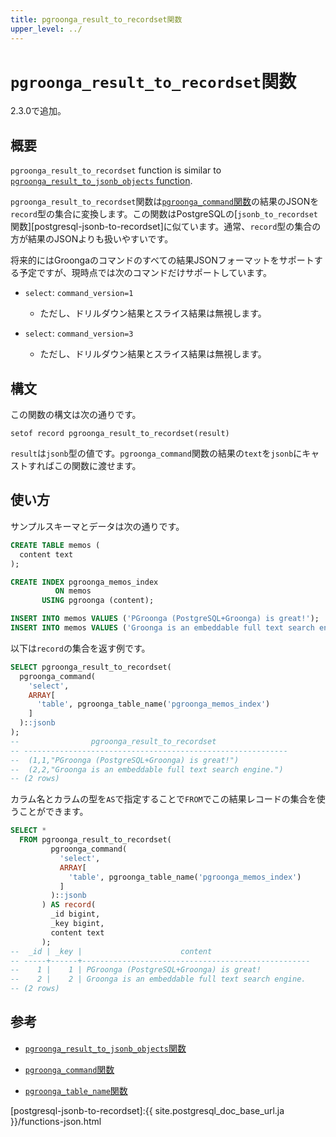 ```yaml
---
title: pgroonga_result_to_recordset関数
upper_level: ../
---
```


# `pgroonga_result_to_recordset`関数

2.3.0で追加。

## 概要

`pgroonga_result_to_recordset` function is similar to [`pgroonga_result_to_jsonb_objects` function][pgroonga-result-to-jsonb-objects].

`pgroonga_result_to_recordset`関数は[`pgroonga_command`関数][pgroonga-command]の結果のJSONを`record`型の集合に変換します。この関数はPostgreSQLの[`jsonb_to_recordset`関数][postgresql-jsonb-to-recordset]に似ています。通常、`record`型の集合の方が結果のJSONよりも扱いやすいです。

将来的にはGroongaのコマンドのすべての結果JSONフォーマットをサポートする予定ですが、現時点では次のコマンドだけサポートしています。

  * `select`: `command_version=1`

    * ただし、ドリルダウン結果とスライス結果は無視します。

  * `select`: `command_version=3`

    * ただし、ドリルダウン結果とスライス結果は無視します。

## 構文

この関数の構文は次の通りです。

```text
setof record pgroonga_result_to_recordset(result)
```

`result`は`jsonb`型の値です。`pgroonga_command`関数の結果の`text`を`jsonb`にキャストすればこの関数に渡せます。

## 使い方

サンプルスキーマとデータは次の通りです。

```sql
CREATE TABLE memos (
  content text
);

CREATE INDEX pgroonga_memos_index
          ON memos
       USING pgroonga (content);

INSERT INTO memos VALUES ('PGroonga (PostgreSQL+Groonga) is great!');
INSERT INTO memos VALUES ('Groonga is an embeddable full text search engine.');
```

以下は`record`の集合を返す例です。

```sql
SELECT pgroonga_result_to_recordset(
  pgroonga_command(
    'select',
    ARRAY[
      'table', pgroonga_table_name('pgroonga_memos_index')
    ]
  )::jsonb
);
--                pgroonga_result_to_recordset                
-- -----------------------------------------------------------
--  (1,1,"PGroonga (PostgreSQL+Groonga) is great!")
--  (2,2,"Groonga is an embeddable full text search engine.")
-- (2 rows)
```

カラム名とカラムの型を`AS`で指定することで`FROM`でこの結果レコードの集合を使うことができます。

```sql
SELECT *
  FROM pgroonga_result_to_recordset(
         pgroonga_command(
           'select',
           ARRAY[
             'table', pgroonga_table_name('pgroonga_memos_index')
           ]
         )::jsonb
       ) AS record(
         _id bigint,
         _key bigint,
         content text
       );
--  _id | _key |                      content                      
-- -----+------+---------------------------------------------------
--    1 |    1 | PGroonga (PostgreSQL+Groonga) is great!
--    2 |    2 | Groonga is an embeddable full text search engine.
-- (2 rows)
```

## 参考

  * [`pgroonga_result_to_jsonb_objects`関数][pgroonga-result-to-jsonb-objects]

  * [`pgroonga_command`関数][pgroonga-command]

  * [`pgroonga_table_name`関数][pgroonga-table-name]

[pgroonga-result-to-jsonb-objects]:pgroonga-result-to-jsonb-objects.html
[pgroonga-command]:pgroonga-command.html
[pgroonga-table-name]:pgroonga-table-name.html

[postgresql-jsonb-to-recordset]:{{ site.postgresql_doc_base_url.ja }}/functions-json.html
